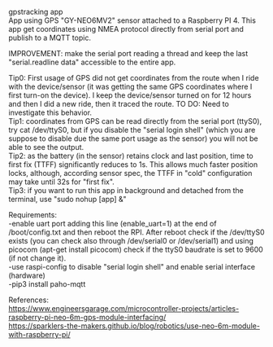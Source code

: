 gpstracking app  
App using GPS "GY-NEO6MV2" sensor attached to a Raspberry PI 4. This app get coordinates using NMEA protocol directly from serial port and publish to a MQTT topic.

IMPROVEMENT: make the serial port reading a thread and keep the last "serial.readline data" accessible to the entire app.

Tip0: First usage of GPS did not get coordinates from the route when I ride with the device/sensor (it was getting the same GPS coordinates where I first turn-on the device). I keep the device/sensor turned on for 12 hours and then I did a new ride, then it traced the route. TO DO: Need to investigate this behavior.  
Tip1: coordinates from GPS can be read directly from the serial port (ttyS0), try cat /dev/ttyS0, but if you disable the "serial login shell" (which you are suppose to disable due the same port usage as the sensor) you will not be able to see the output.  
Tip2: as the battery (in the sensor) retains clock and last position, time to first fix (TTFF) significantly reduces to 1s. This allows much faster position locks, although, according sensor spec, the TTFF in "cold" configuration may take until 32s for "first fix".  
Tip3: if you want to run this app in background and detached from the terminal, use "sudo nohup [app] &"  

Requirements:  
-enable uart port adding this line (enable_uart=1) at the end of /boot/config.txt and then reboot the RPI. After reboot check if the /dev/ttyS0 exists (you can check also through /dev/serial0 or /dev/serial1) and using picocom (apt-get install picocom) check if the ttyS0 baudrate is set to 9600 (if not change it).  
-use raspi-config to disable "serial login shell" and enable serial interface (hardware)  
-pip3 install paho-mqtt  

References:  
https://www.engineersgarage.com/microcontroller-projects/articles-raspberry-pi-neo-6m-gps-module-interfacing/  
https://sparklers-the-makers.github.io/blog/robotics/use-neo-6m-module-with-raspberry-pi/  